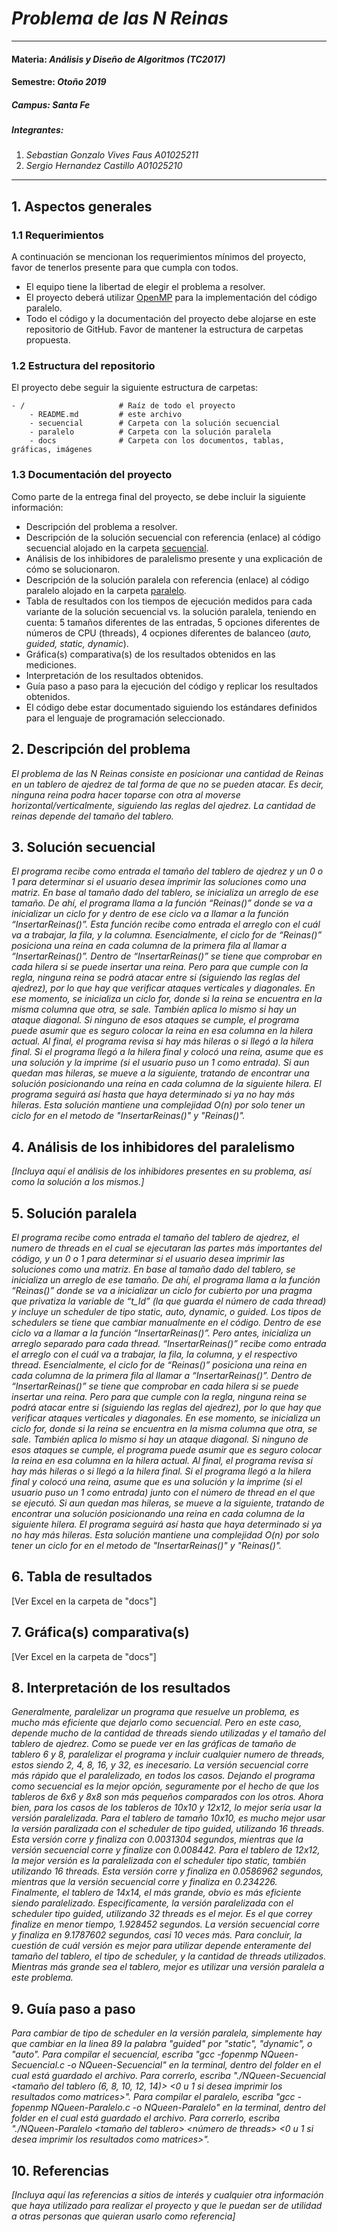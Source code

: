 # *Problema de las N Reinas*
---
#### Materia: *Análisis y Diseño de Algoritmos (TC2017)*

#### Semestre: *Otoño 2019*

##### Campus: *Santa Fe*

##### Integrantes:
1. *Sebastian Gonzalo Vives Faus* *A01025211*
2. *Sergio Hernandez Castillo* *A01025210*

---
## 1. Aspectos generales

### 1.1 Requerimientos

A continuación se mencionan los requerimientos mínimos del proyecto, favor de tenerlos presente para que cumpla con todos.

* El equipo tiene la libertad de elegir el problema a resolver.
* El proyecto deberá utilizar [OpenMP](https://www.openmp.org/) para la implementación del código paralelo.
* Todo el código y la documentación del proyecto debe alojarse en este repositorio de GitHub. Favor de mantener la estructura de carpetas propuesta.

### 1.2 Estructura del repositorio
El proyecto debe seguir la siguiente estructura de carpetas:
```
- / 			        # Raíz de todo el proyecto
    - README.md			# este archivo
    - secuencial		# Carpeta con la solución secuencial
    - paralelo			# Carpeta con la solución paralela
    - docs              # Carpeta con los documentos, tablas, gráficas, imágenes
```

### 1.3 Documentación  del proyecto

Como parte de la entrega final del proyecto, se debe incluir la siguiente información:

* Descripción del problema a resolver.
* Descripción de la solución secuencial con referencia (enlace) al código secuencial alojado en la carpeta [secuencial](secuencial/).
* Análisis de los inhibidores de paralelismo presente y una explicación de cómo se solucionaron.
* Descripción de la solución paralela con referencia (enlace) al código paralelo alojado en la carpeta [paralelo](paralelo/).
* Tabla de resultados con los tiempos de ejecución medidos para cada variante de la solución secuencial vs. la solución paralela, teniendo en cuenta: 5 tamaños diferentes de las entradas, 5 opciones diferentes de números de CPU (threads), 4 ocpiones diferentes de balanceo (*auto, guided, static, dynamic*).
* Gráfica(s) comparativa(s) de los resultados obtenidos en las mediciones.
* Interpretación de los resultados obtenidos.
* Guía paso a paso para la ejecución del código y replicar los resultados obtenidos.
* El código debe estar documentado siguiendo los estándares definidos para el lenguaje de programación seleccionado.

## 2. Descripción del problema

*El problema de las N Reinas consiste en posicionar una cantidad de Reinas en un tablero de ajedrez de tal forma de que no se pueden atacar. Es decir, ninguna reina podra hacer toparse con otra al moverse horizontal/verticalmente, siguiendo las reglas del ajedrez. La cantidad de reinas depende del tamaño del tablero.*

## 3. Solución secuencial

*El programa recibe como entrada el tamaño del tablero de ajedrez y un 0 o 1 para determinar si el usuario desea imprimir las soluciones como una matriz. En base al tamaño dado del tablero, se inicializa un arreglo de ese tamaño. De ahí, el programa llama a la función “Reinas()” donde se va a inicializar un ciclo for y dentro de ese ciclo va a llamar a la función “InsertarReinas()”. Esta función recibe como entrada el arreglo con el cuál va a trabajar, la fila, y la columna. Esencialmente, el ciclo for de “Reinas()” posiciona una reina en cada columna de la primera fila al llamar a “InsertarReinas()”. Dentro de “InsertarReinas()” se tiene que comprobar en cada hilera si se puede insertar una reina. Pero para que cumple con la regla, ninguna reina se podrá atacar entre si (siguiendo las reglas del ajedrez), por lo que hay que verificar ataques verticales y diagonales. En ese momento, se inicializa un ciclo for, donde si la reina se encuentra en la misma columna que otra, se sale. También aplica lo mismo si hay un ataque diagonal. Si ninguno de esos ataques se cumple, el programa puede asumir que es seguro colocar la reina en esa columna en la hilera actual. Al final, el programa revisa si hay más hileras o si llegó a la hilera final. Si el programa llegó a la hilera final y colocó una reina, asume que es una solución y la imprime (si el usuario puso un 1 como entrada). Si aun quedan mas hileras, se mueve a la siguiente, tratando de encontrar una solución posicionando una reina en cada columna de la siguiente hilera. El programa seguirá así hasta que haya determinado si ya no hay más hileras. Esta solución mantiene una complejidad O(n) por solo tener un ciclo for en el metodo de "InsertarReinas()" y "Reinas()".*

## 4. Análisis de los inhibidores del paralelismo

*[Incluya aquí el análisis de los inhibidores presentes en su problema, así como la solución a los mismos.]*

## 5. Solución paralela

*El programa recibe como entrada el tamaño del tablero de ajedrez, el numero de threads en el cual se ejecutaran las partes más importantes del código, y un 0 o 1 para determinar si el usuario desea imprimir las soluciones como una matriz. En base al tamaño dado del tablero, se inicializa un arreglo de ese tamaño. De ahí, el programa llama a la función “Reinas()” donde se va a inicializar un ciclo for cubierto por una pragma que privatiza la variable de “t_Id” (la que guarda el número de cada thread) y incluye un scheduler de tipo static, auto, dynamic, o guided. Los tipos de schedulers se tiene que cambiar manualmente en el código. Dentro de ese ciclo va a llamar a la función “InsertarReinas()”. Pero antes, inicializa un arreglo separado para cada thread. “InsertarReinas()” recibe como entrada el arreglo con el cuál va a trabajar, la fila, la columna, y el respectivo thread. Esencialmente, el ciclo for de “Reinas()” posiciona una reina en cada columna de la primera fila al llamar a “InsertarReinas()”. Dentro de “InsertarReinas()” se tiene que comprobar en cada hilera si se puede insertar una reina. Pero para que cumple con la regla, ninguna reina se podrá atacar entre si (siguiendo las reglas del ajedrez), por lo que hay que verificar ataques verticales y diagonales. En ese momento, se inicializa un ciclo for, donde si la reina se encuentra en la misma columna que otra, se sale. También aplica lo mismo si hay un ataque diagonal. Si ninguno de esos ataques se cumple, el programa puede asumir que es seguro colocar la reina en esa columna en la hilera actual. Al final, el programa revisa si hay más hileras o si llegó a la hilera final. Si el programa llegó a la hilera final y colocó una reina, asume que es una solución y la imprime (si el usuario puso un 1 como entrada) junto con el número de thread en el que se ejecutó. Si aun quedan mas hileras, se mueve a la siguiente, tratando de encontrar una solución posicionando una reina en cada columna de la siguiente hilera. El programa seguirá así hasta que haya determinado si ya no hay más hileras. Esta solución mantiene una complejidad O(n) por solo tener un ciclo for en el metodo de "InsertarReinas()" y "Reinas()".*

## 6. Tabla de resultados

[Ver Excel en la carpeta de "docs"]

## 7. Gráfica(s) comparativa(s)

[Ver Excel en la carpeta de "docs"]

## 8. Interpretación de los resultados

*Generalmente, paralelizar un programa que resuelve un problema, es mucho más eficiente que dejarlo como secuencial. Pero en este caso, depende mucho de la cantidad de threads siendo utilizadas y el tamaño del tablero de ajedrez. Como se puede ver en las gráficas de tamaño de tablero 6 y 8, paralelizar el programa y incluir cualquier numero de threads, estos siendo 2, 4, 8, 16, y 32, es inecesario. La versión secuencial corre más rápido que el paralelizado, en todos los casos. Dejando el programa como secuencial es la mejor opción, seguramente por el hecho de que los tableros de 6x6 y 8x8 son más pequeños comparados con los otros. Ahora bien, para los casos de los tableros de 10x10 y 12x12, lo mejor sería usar la versión paralelizada. Para el tablero de tamaño 10x10, es mucho mejor usar la versión paralizada con el scheduler de tipo guided, utilizando 16 threads. Esta versión corre y finaliza con 0.0031304 segundos, mientras que la versión secuencial corre y finalize con 0.008442. Para el tablero de 12x12, la mejor versión es la paralelizada con el scheduler tipo static, también utilizando 16 threads. Esta versión corre y finaliza en 0.0586962 segundos, mientras que la versión secuencial corre y finaliza en 0.234226. Finalmente, el tablero de 14x14, el más grande, obvio es más eficiente siendo paralelizado. Especificamente, la versión paralelizada con el scheduler tipo guided, utilizando 32 threads es el mejor. Es el que correy finalize en menor tiempo, 1.928452 segundos. La versión secuencial corre y finaliza en 9.1787602 segundos, casi 10 veces más. Para concluir, la cuestión de cuál versión es mejor para utilizar depende enteramente del tamaño del tablero, el tipo de scheduler, y la cantidad de threads utilizados. Mientras más grande sea el tablero, mejor es utilizar una versión paralela a este problema.*

## 9. Guía paso a paso

*Para cambiar de tipo de scheduler en la versión paralela, simplemente hay que cambiar en la linea 89 la palabra "guided" por "static", "dynamic", o "auto". Para compilar el secuencial, escriba "gcc -fopenmp NQueen-Secuencial.c -o NQueen-Secuencial" en la terminal, dentro del folder en el cual está guardado el archivo. Para correrlo, escriba "./NQueen-Secuencial <tamaño del tablero (6, 8, 10, 12, 14)> <0 u 1 si desea imprimir los resultados como matrices>". Para compilar el paralelo, escriba "gcc -fopenmp NQueen-Paralelo.c -o NQueen-Paralelo" en la terminal, dentro del folder en el cual está guardado el archivo. Para correrlo, escriba "./NQueen-Paralelo <tamaño del tablero> <número de threads> <0 u 1 si desea imprimir los resultados como matrices>".*

## 10. Referencias

*[Incluya aquí las referencias a sitios de interés y cualquier otra información que haya utilizado para realizar el proyecto y que le puedan ser de utilidad a otras personas que quieran usarlo como referencia]*
